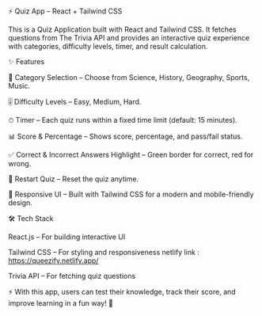⚡ Quiz App – React + Tailwind CSS

This is a Quiz Application built with React and Tailwind CSS.
It fetches questions from The Trivia API
 and provides an interactive quiz experience with categories, difficulty levels, timer, and result calculation.

✨ Features

🎯 Category Selection – Choose from Science, History, Geography, Sports, Music.

🎚 Difficulty Levels – Easy, Medium, Hard.

⏱ Timer – Each quiz runs within a fixed time limit (default: 15 minutes).

📊 Score & Percentage – Shows score, percentage, and pass/fail status.

✅ Correct & Incorrect Answers Highlight – Green border for correct, red for wrong.

🔄 Restart Quiz – Reset the quiz anytime.

🎨 Responsive UI – Built with Tailwind CSS for a modern and mobile-friendly design.

🛠️ Tech Stack

React.js – For building interactive UI

Tailwind CSS – For styling and responsiveness
netlify link : https://queezify.netlify.app/

Trivia API – For fetching quiz questions

⚡ With this app, users can test their knowledge, track their score, and improve learning in a fun way! 🚀
